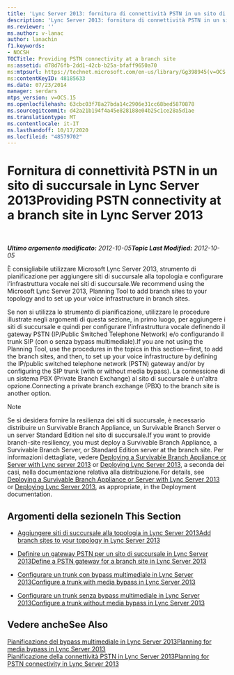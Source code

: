 ```yaml
---
title: 'Lync Server 2013: fornitura di connettività PSTN in un sito di succursale'
description: 'Lync Server 2013: fornitura di connettività PSTN in un sito di succursale.'
ms.reviewer: ''
ms.author: v-lanac
author: lanachin
f1.keywords:
- NOCSH
TOCTitle: Providing PSTN connectivity at a branch site
ms:assetid: d78d76fb-2dd1-42cb-b25a-bfaff9650a70
ms:mtpsurl: https://technet.microsoft.com/en-us/library/Gg398945(v=OCS.15)
ms:contentKeyID: 48185633
ms.date: 07/23/2014
manager: serdars
mtps_version: v=OCS.15
ms.openlocfilehash: 63cbc03f78a27bda14c2906e31cc68bed5870878
ms.sourcegitcommit: d42a21b194f4a45e828188e04b25c1ce28a5d1ae
ms.translationtype: MT
ms.contentlocale: it-IT
ms.lasthandoff: 10/17/2020
ms.locfileid: "48579702"
---
```

# <a name="providing-pstn-connectivity-at-a-branch-site-in-lync-server-2013"></a><span data-ttu-id="a96e2-103">Fornitura di connettività PSTN in un sito di succursale in Lync Server 2013</span><span class="sxs-lookup"><span data-stu-id="a96e2-103">Providing PSTN connectivity at a branch site in Lync Server 2013</span></span>

<div data-xmlns="http://www.w3.org/1999/xhtml">

<div class="topic" data-xmlns="http://www.w3.org/1999/xhtml" data-msxsl="urn:schemas-microsoft-com:xslt" data-cs="https://msdn.microsoft.com/">

<div data-asp="https://msdn2.microsoft.com/asp">



</div>

<div id="mainSection">

<div id="mainBody">

<span> </span>

<span data-ttu-id="a96e2-104">_**Ultimo argomento modificato:** 2012-10-05_</span><span class="sxs-lookup"><span data-stu-id="a96e2-104">_**Topic Last Modified:** 2012-10-05_</span></span>

<span data-ttu-id="a96e2-105">È consigliabile utilizzare Microsoft Lync Server 2013, strumento di pianificazione per aggiungere siti di succursale alla topologia e configurare l'infrastruttura vocale nei siti di succursale.</span><span class="sxs-lookup"><span data-stu-id="a96e2-105">We recommend using the Microsoft Lync Server 2013, Planning Tool to add branch sites to your topology and to set up your voice infrastructure in branch sites.</span></span>

<span data-ttu-id="a96e2-106">Se non si utilizza lo strumento di pianificazione, utilizzare le procedure illustrate negli argomenti di questa sezione, in primo luogo, per aggiungere i siti di succursale e quindi per configurare l'infrastruttura vocale definendo il gateway PSTN (IP/Public Switched Telephone Network) e/o configurando il trunk SIP (con o senza bypass multimediale).</span><span class="sxs-lookup"><span data-stu-id="a96e2-106">If you are not using the Planning Tool, use the procedures in the topics in this section—first, to add the branch sites, and then, to set up your voice infrastructure by defining the IP/public switched telephone network (PSTN) gateway and/or by configuring the SIP trunk (with or without media bypass).</span></span> <span data-ttu-id="a96e2-107">La connessione di un sistema PBX (Private Branch Exchange) al sito di succursale è un'altra opzione.</span><span class="sxs-lookup"><span data-stu-id="a96e2-107">Connecting a private branch exchange (PBX) to the branch site is another option.</span></span>

<div>


> [!NOTE]  
> <span data-ttu-id="a96e2-108">Se si desidera fornire la resilienza dei siti di succursale, è necessario distribuire un Survivable Branch Appliance, un Survivable Branch Server o un server Standard Edition nel sito di succursale.</span><span class="sxs-lookup"><span data-stu-id="a96e2-108">If you want to provide branch-site resiliency, you must deploy a Survivable Branch Appliance, a Survivable Branch Server, or Standard Edition server at the branch site.</span></span> <span data-ttu-id="a96e2-109">Per informazioni dettagliate, vedere <A href="lync-server-2013-deploying-a-survivable-branch-appliance-or-server.md">Deploying a Survivable Branch Appliance or Server with Lync server 2013</A> or <A href="lync-server-2013-deploying-lync-server.md">Deploying Lync Server 2013</A>, a seconda dei casi, nella documentazione relativa alla distribuzione.</span><span class="sxs-lookup"><span data-stu-id="a96e2-109">For details, see <A href="lync-server-2013-deploying-a-survivable-branch-appliance-or-server.md">Deploying a Survivable Branch Appliance or Server with Lync Server 2013</A> or <A href="lync-server-2013-deploying-lync-server.md">Deploying Lync Server 2013</A>, as appropriate, in the Deployment documentation.</span></span>



</div>

<div>

## <a name="in-this-section"></a><span data-ttu-id="a96e2-110">Argomenti della sezione</span><span class="sxs-lookup"><span data-stu-id="a96e2-110">In This Section</span></span>

  - [<span data-ttu-id="a96e2-111">Aggiungere siti di succursale alla topologia in Lync Server 2013</span><span class="sxs-lookup"><span data-stu-id="a96e2-111">Add branch sites to your topology in Lync Server 2013</span></span>](lync-server-2013-add-branch-sites-to-your-topology.md)

  - [<span data-ttu-id="a96e2-112">Definire un gateway PSTN per un sito di succursale in Lync Server 2013</span><span class="sxs-lookup"><span data-stu-id="a96e2-112">Define a PSTN gateway for a branch site in Lync Server 2013</span></span>](lync-server-2013-define-a-pstn-gateway-for-a-branch-site.md)

  - [<span data-ttu-id="a96e2-113">Configurare un trunk con bypass multimediale in Lync Server 2013</span><span class="sxs-lookup"><span data-stu-id="a96e2-113">Configure a trunk with media bypass in Lync Server 2013</span></span>](lync-server-2013-configure-a-trunk-with-media-bypass.md)

  - [<span data-ttu-id="a96e2-114">Configurare un trunk senza bypass multimediale in Lync Server 2013</span><span class="sxs-lookup"><span data-stu-id="a96e2-114">Configure a trunk without media bypass in Lync Server 2013</span></span>](lync-server-2013-configure-a-trunk-without-media-bypass.md)

</div>

<div>

## <a name="see-also"></a><span data-ttu-id="a96e2-115">Vedere anche</span><span class="sxs-lookup"><span data-stu-id="a96e2-115">See Also</span></span>


[<span data-ttu-id="a96e2-116">Pianificazione del bypass multimediale in Lync Server 2013</span><span class="sxs-lookup"><span data-stu-id="a96e2-116">Planning for media bypass in Lync Server 2013</span></span>](lync-server-2013-planning-for-media-bypass.md)  
[<span data-ttu-id="a96e2-117">Pianificazione della connettività PSTN in Lync Server 2013</span><span class="sxs-lookup"><span data-stu-id="a96e2-117">Planning for PSTN connectivity in Lync Server 2013</span></span>](lync-server-2013-planning-for-pstn-connectivity.md)  
  

</div>

</div>

<span> </span>

</div>

</div>

</div>

